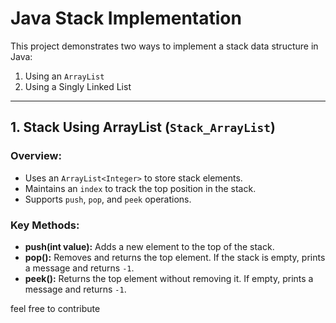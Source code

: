# Java Stack Implementation

This project demonstrates two ways to implement a stack data structure in Java:

1. Using an `ArrayList`
2. Using a Singly Linked List

---

## 1. Stack Using ArrayList (`Stack_ArrayList`)

### Overview:
- Uses an `ArrayList<Integer>` to store stack elements.
- Maintains an `index` to track the top position in the stack.
- Supports `push`, `pop`, and `peek` operations.

### Key Methods:
- **push(int value):** Adds a new element to the top of the stack.
- **pop():** Removes and returns the top element. If the stack is empty, prints a message and returns `-1`.
- **peek():** Returns the top element without removing it. If empty, prints a message and returns `-1`.


feel free to contribute

